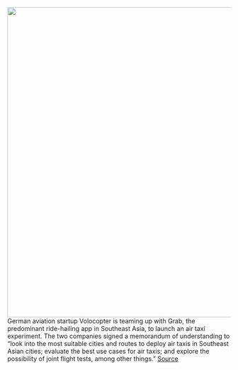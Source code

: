 <img src='https://cdn.vox-cdn.com/thumbor/L0zeLiro7i9NeZes-oRabOEkmDo=/0x0:2040x1360/1200x800/filters:focal(857x517:1183x843)/cdn.vox-cdn.com/uploads/chorus_image/image/66329154/dsadasivan_191021_3784_0008.0.jpg' width='700px' /><br/>
German aviation startup Volocopter is teaming up with Grab, the predominant ride-hailing app in Southeast Asia, to launch an air taxi experiment. The two companies signed a memorandum of understanding to “look into the most suitable cities and routes to deploy air taxis in Southeast Asian cities; evaluate the best use cases for air taxis; and explore the possibility of joint flight tests, among other things.”
<a href='https://www.theverge.com/2020/2/18/21142095/volocopter-grab-air-taxi-southeast-asia-cities-electric-aircraft'> Source <a/>